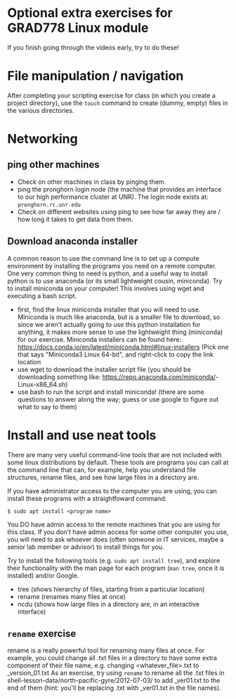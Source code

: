 # Optional extra exercises for GRAD778 Linux module
If you finish going through the videos early, try to do these! 

# File manipulation / navigation
After completing your scripting exercise for class (in which you create a project directory), use the `touch` command to create (dummy, empty) files in the various directories. 

# Networking
## ping other machines
* Check on other machines in class by pinging them. 
* ping the pronghorn login node (the machine that provides an interface to our high performance cluster at UNR). The login node exists at: `pronghorn.rc.unr.edu`
* Check on different websites using ping to see how far away they are / how long it takes to get data from them. 

## Download anaconda installer
A common reason to use the command line is to set up a compute environment by installing the programs you need on a remote computer. One very common thing to need is python, and a useful way to install python is to use anaconda (or its small lightweight cousin, miniconda). Try to install miniconda on your computer! This involves using wget and executing a bash script. 
* first, find the linux miniconda installer that you will need to use. Miniconda is much like anaconda, but is a smaller file to download, so since we aren't actually going to use this python installation for anything, it makes more sense to use the lightweight thing (miniconda) for our exercise. Miniconda installers can be found here: https://docs.conda.io/en/latest/miniconda.html#linux-installers (Pick one that says "Miniconda3 Linux 64-bit", and right-click to copy the link location
* use wget to download the installer script file (you should be downloading something like: https://repo.anaconda.com/miniconda/<blah blah blah>-Linux-x86_64.sh)
* use bash to run the script and install miniconda! (there are some questions to answer along the way; guess or use google to figure out what to say to them)

# Install and use neat tools
There are many very useful command-line tools that are not included with some linux distributions by default. These tools are programs you can call at the command line that can, for example, help you understand file structures, rename files, and see how large files in a directory are. 

If you have administrator access to the computer you are using, you can install these programs with a straightfoward command: 

`$ sudo apt install <program name>`

You DO have admin access to the remote machines that you are using for this class. If you don't have admin access for some other computer you use, you will need to ask whoever does (often someone in IT services, maybe a senior lab member or advisor) to install things for you.

Try to install the following tools (e.g. `sudo apt install tree`), and explore their functionality with the man page for each program (`man tree`, once it is installed) and/or Google.

* tree (shows hierarchy of files, starting from a particular location)
* rename (renames many files at once)
* ncdu (shows how large files in a directory are, in an interactive interface)

## `rename` exercise
rename is a really powerful tool for renaming many files at once. For example, you could change all .txt files in a directory to have some extra component of their file name, e.g. changing <whatever_file>.txt to <whatever file>_version_01.txt As an exercise, try using `rename` to rename all the .txt files in shell-lesson-data/north-pacific-gyre/2012-07-03/ to add _ver01.txt to the end of them (hint: you'll be replacing .txt with _ver01.txt in the file names). 
